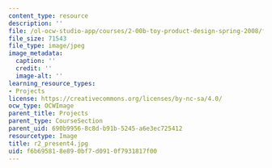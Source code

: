 ```yaml
---
content_type: resource
description: ''
file: /ol-ocw-studio-app/courses/2-00b-toy-product-design-spring-2008/f6b695818e890bf7d0910f7931817f00_r2_present4.jpg
file_size: 71543
file_type: image/jpeg
image_metadata:
  caption: ''
  credit: ''
  image-alt: ''
learning_resource_types:
- Projects
license: https://creativecommons.org/licenses/by-nc-sa/4.0/
ocw_type: OCWImage
parent_title: Projects
parent_type: CourseSection
parent_uid: 690b9956-8c8d-b91b-5245-a6e3ec725412
resourcetype: Image
title: r2_present4.jpg
uid: f6b69581-8e89-0bf7-d091-0f7931817f00
---
```


